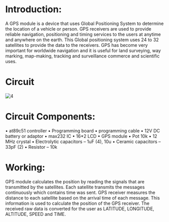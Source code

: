 # Introduction:
A GPS module is a device that uses Global Positioning System to
determine the location of a vehicle or person. GPS receivers are used to
provide reliable navigation, positioning and timing services to the users at
anytime and anywhere on the earth. This Global positioning system uses
24 to 32 satellites to provide the data to the receivers. GPS has become
very important for worldwide navigation and it is useful for land surveying,
way marking, map-making, tracking and surveillance commerce and
scientific uses.

# Circuit
![4](https://user-images.githubusercontent.com/49033890/131826048-13cbd9c8-526a-4086-8339-d18b45d37163.png)


# Circuit Components:
• at89c51 controller
• Programming board
• programming cable
• 12V DC battery or adaptor
• max232 IC
• 16*2 LCD
• GPS module
• Pot 10k
• 12 MHz crystal
• Electrolytic capacitors – 1uF (4), 10u
• Ceramic capacitors – 33pF (2)
• Resistor – 10k
# Working:
GPS module calculates the position by reading the signals that are
transmitted by the satellites. Each satellite transmits the messages
continuously which contains time was sent. GPS receiver measures the
distance to each satellite based on the arrival time of each message. This
information is used to calculate the position of the GPS receiver. The
received raw data is converted for the user as LATITUDE, LONGITUDE,
ALTITUDE, SPEED and TIME.

